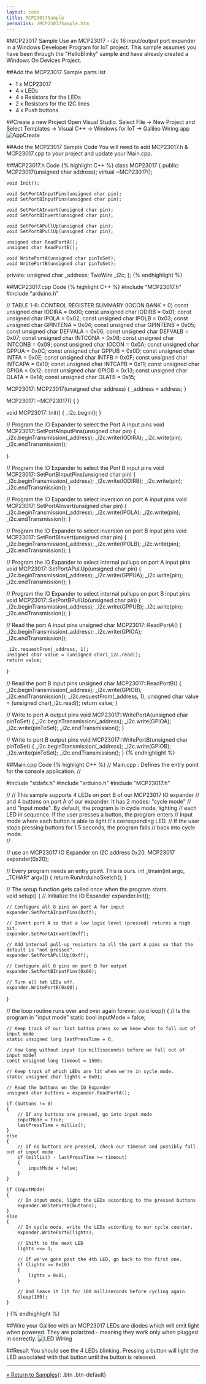 ```yaml
---
layout: code
title: MCP23017Sample
permalink: /MCP23017Sample.htm
---
```


#MCP23017 Sample
Use an MCP23017 - i2c 16 input/output port expander in a Windows Developer Program for IoT project.  This sample assumes you have been through the "HelloBlinky" sample and have already created a Windows On Devices Project.

##Add the MCP23017 Sample parts list
* 1 x MCP23017
* 4 x LEDs
* 4 x Resistors for the LEDs
* 2 x Resistors for the I2C lines
* 4 x Push buttons 

##Create a new Project
Open Visual Studio. Select File -> New Project and Select Templates -> Visual C++ -> Windows for IoT -> Galileo Wiring app
![AppCreate](images/Nuget_AppCreate.png)

##Add the MCP23017 Sample Code
You will need to add MCP23017.h & MCP23017.cpp to your project and update your Main.cpp.

##MCP23017.h Code
{% highlight C++ %}
class MCP23017
{
public:
	MCP23017(unsigned char address);
	virtual ~MCP23017();

	void Init();

	void SetPortAInputPins(unsigned char pin);
	void SetPortBInputPins(unsigned char pin);

	void SetPortAInvert(unsigned char pin);
	void SetPortBInvert(unsigned char pin);

	void SetPortAPullUp(unsigned char pin);
	void SetPortBPullUp(unsigned char pin);

	unsigned char ReadPortA();
	unsigned char ReadPortB();

	void WritePortA(unsigned char pinToSet);
	void WritePortB(unsigned char pinToSet);

private:
	unsigned char _address;
	TwoWire _i2c;
};
{% endhighlight %}

##MCP23017.cpp Code
{% highlight C++ %}
#include "MCP23017.h"
#include "arduino.h"

// TABLE 1-6: CONTROL REGISTER SUMMARY (IOCON.BANK = 0)
const unsigned char IODIRA = 0x00;
const unsigned char IODIRB = 0x01;
const unsigned char IPOLA = 0x02;
const unsigned char IPOLB = 0x03;
const unsigned char GPINTENA = 0x04;
const unsigned char GPINTENB = 0x05;
const unsigned char DEFVALA = 0x06;
const unsigned char DEFVALB = 0x07;
const unsigned char INTCONA = 0x08;
const unsigned char INTCONB = 0x09;
const unsigned char IOCON = 0x0A;
const unsigned char GPPUA = 0x0C;
const unsigned char GPPUB = 0x0D;
const unsigned char INTFA = 0x0E;
const unsigned char INTFB = 0x0F;
const unsigned char INTCAPA = 0x10;
const unsigned char INTCAPB = 0x11;
const unsigned char GPIOA = 0x12;
const unsigned char GPIOB = 0x13;
const unsigned char OLATA = 0x14;
const unsigned char OLATB = 0x15;

MCP23017::MCP23017(unsigned char address)
{
	_address = address;
}

MCP23017::~MCP23017()
{
}

void MCP23017::Init()
{
	_i2c.begin();
}

// Program the IO Expander to select the Port A input pins
void MCP23017::SetPortAInputPins(unsigned char pin)
{
	_i2c.beginTransmission(_address);
	_i2c.write(IODIRA);
	_i2c.write(pin);
	_i2c.endTransmission();
	
}

// Program the IO Expander to select the Port B input pins
void MCP23017::SetPortBInputPins(unsigned char pin)
{
	_i2c.beginTransmission(_address);
	_i2c.write(IODIRB);
	_i2c.write(pin);
	_i2c.endTransmission();
}

// Program the IO Expander to select inversion on port A input pins
void MCP23017::SetPortAInvert(unsigned char pin)
{
	_i2c.beginTransmission(_address);
	_i2c.write(IPOLA);
	_i2c.write(pin);
	_i2c.endTransmission();
}

// Program the IO Expander to select inversion on port B input pins
void MCP23017::SetPortBInvert(unsigned char pin)
{
	_i2c.beginTransmission(_address);
	_i2c.write(IPOLB);
	_i2c.write(pin);
	_i2c.endTransmission();
}

// Program the IO Expander to select internal pullups on port A input pins
void MCP23017::SetPortAPullUp(unsigned char pin)
{
	_i2c.beginTransmission(_address);
	_i2c.write(GPPUA);
	_i2c.write(pin);
	_i2c.endTransmission();
}

// Program the IO Expander to select internal pullups on port B input pins
void MCP23017::SetPortBPullUp(unsigned char pin)
{
	_i2c.beginTransmission(_address);
	_i2c.write(GPPUB);
	_i2c.write(pin);
	_i2c.endTransmission();
}

// Read the port A input pins
unsigned char MCP23017::ReadPortA()
{
	_i2c.beginTransmission(_address);
	_i2c.write(GPIOA);
	_i2c.endTransmission();

	_i2c.requestFrom(_address, 1);
	unsigned char value = (unsigned char)_i2c.read();
	return value;
}

// Read the port B input pins
unsigned char MCP23017::ReadPortB()
{
	_i2c.beginTransmission(_address);
	_i2c.write(GPIOB);
	_i2c.endTransmission();
	_i2c.requestFrom(_address, 1);
	unsigned char value = (unsigned char)_i2c.read();
	return value;
}

// Write to port A output pins
void MCP23017::WritePortA(unsigned char pinToSet)
{
	_i2c.beginTransmission(_address);
	_i2c.write(GPIOA);
	_i2c.write(pinToSet);
	_i2c.endTransmission();
}

// Write to port B output pins
void MCP23017::WritePortB(unsigned char pinToSet)
{
	_i2c.beginTransmission(_address);
	_i2c.write(GPIOB);
	_i2c.write(pinToSet);
	_i2c.endTransmission();
}
{% endhighlight %}

##Main.cpp Code
{% highlight C++ %}
// Main.cpp : Defines the entry point for the console application.
//

#include "stdafx.h"
#include "arduino.h"
#include "MCP23017.h"

//
// This sample supports 4 LEDs on port B of our MCP23017 IO expander
// and 4 buttons on port A of our expander.  It has 2 modes: "cycle mode"
// and "input mode".  By default, the program is in cycle mode, lighting
// each LED in sequence.  If the user presses a button, the program enters
// input mode where each button is able to light it's corresponding LED.
// If the user stops pressing buttons for 1.5 seconds, the program falls
// back into cycle mode.  
//

// use an MCP23017 IO Expander on I2C address 0x20.
MCP23017 expander(0x20);

// Every program needs an entry point.  This is ours.
int _tmain(int argc, _TCHAR* argv[])
{
    return RunArduinoSketch();
}

// The setup function gets called once when the program starts.  
void setup()
{
	// Initialize the IO Expander
	expander.Init();

	// Configure all 8 pins on port A for input
	expander.SetPortAInputPins(0xff);

	// Invert port A so that a low logic level (pressed) returns a high bit.
	expander.SetPortAInvert(0xff);

	// Add internal pull-up resistors to all the port A pins so that the default is "not pressed".
	expander.SetPortAPullUp(0xff);

	// Configure all 8 pins on port B for output
	expander.SetPortBInputPins(0x00);

	// Turn all teh LEDs off.  
	expander.WritePortB(0x00);
}

// the loop routine runs over and over again forever.
void loop()
{
	// Is the program in "input mode"
	static bool inputMode = false;

	// Keep track of our last button press so we know when to fall out of input mode
	static unsigned long lastPressTime = 0;

	// How long without input (in milliseconds) before we fall out of input mode?
	const unsigned long timeout = 1500;

	// Keep track of which LEDs are lit when we're in cycle mode.
	static unsigned char lights = 0x01;

	// Read the buttons on the IO Expander
	unsigned char buttons = expander.ReadPortA();

	if (buttons != 0)
	{
		// If any buttons are pressed, go into input mode
		inputMode = true;
		lastPressTime = millis();
	}
	else
	{
		// If no buttons are pressed, check our timeout and possibly fall out of input mode
		if (millis() - lastPressTime >= timeout)
		{
			inputMode = false;
		}
	}

	if (inputMode)
	{
		// In input mode, light the LEDs according to the pressed buttons
		expander.WritePortB(buttons);
	}
	else
	{
		// In cycle mode, write the LEDs according to our cycle counter. 
		expander.WritePortB(lights);

		// Shift to the next LED 
		lights <<= 1;

		// If we've gone past the 4th LED, go back to the first one.
		if (lights >= 0x10)
		{
			lights = 0x01;
		}

		// And leave it lit for 100 milliseconds before cycling again.
		Sleep(100);
	}
}
{% endhighlight %}


##Wire your Galileo with an MCP23017
LEDs are diodes which will emit light when powered. They are polarized - meaning they work only when plugged in correctly.
![LED Wiring](images/MCP23017Sample.png)


##Result
You should see the 4 LEDs blinking. Pressing a button will light the LED associated with that button until the button is released.

---
[&laquo; Return to Samples](SampleApps.htm){: .btn .btn-default} 

